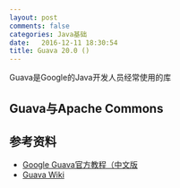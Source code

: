 ```yaml
---
layout: post
comments: false
categories: Java基础
date:   2016-12-11 18:30:54
title: Guava 20.0 ()
---
```


<div id="toc"></div>

Guava是Google的Java开发人员经常使用的库


## Guava与Apache Commons


## 参考资料
- [Google Guava官方教程（中文版](http://ifeve.com/google-guava/)
- [Guava Wiki](https://github.com/google/guava/wiki)

<script type="text/javascript">
$(document).ready(function() {
    $('#toc').toc({ listType: 'ul', title: "<i>目录</i>" });
});
</script>
